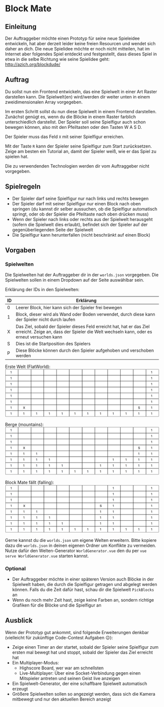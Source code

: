 ﻿# Block Mate

## Einleitung

Der Auftraggeber möchte einen Prototyp für seine neue Spieleidee entwickeln, hat aber derzeit leider keine freien Resourcen und wendet sich daher an dich. Die neue Spielidee möchte er noch nicht mitteilen, hat im Internet aber folgendes Spiel entdeckt und festgestellt, dass dieses Spiel in etwa in die selbe Richtung wie seine Spielidee geht: http://azich.org/blockdude/

## Auftrag

Du sollst nun ein Frontend entwickeln, das eine Spielwelt in einer Art Raster darstellen kann. Die Spielwelt(en) wird/werden dir weiter unten in einem zweidimensionalen Array vorgegeben.

Im ersten Schritt sollst du nun diese Spielwelt in einem Frontend darstellen. Zunächst genügt es, wenn du die Blöcke in einem Raster farblich unterschiedlich darstellst. Der Spieler soll seine Spielfigur auch schon bewegen können, also mit den Pfeiltasten oder den Tasten W A S D.

Der Spieler muss das Feld `X` mit seiner Spielfigur erreichen.

Mit der Taste `R` kann der Spieler seine Spielfigur zum Start zurücksetzen. Zeige am besten ein Tutorial an, damit der Spieler weiß, wie er das Spiel zu spielen hat.

Die zu verwendenden Technologien werden dir vom Auftraggeber nicht vorgegeben.

## Spielregeln

- Der Spieler darf seine Spielfigur nur nach links und rechts bewegen
- Der Spieler darf mit seiner Spielfigur nur einen Block nach oben springen (du kannst dir selber aussuchen, ob die Spielfigur automatisch springt, oder ob der Spieler die Pfeiltaste nach oben drücken muss)
- Wenn der Spieler nach links oder rechts aus der Spielwelt herausgeht (sofern die Spielwelt dies erlaubt), befindet sich der Spieler auf der gegenüberliegenden Seite der Spielwelt
- Die Spielfigur kann herunterfallen (nicht beschränkt auf einen Block)

## Vorgaben

### Spielwelten

Die Spielwelten hat der Auftraggeber dir in der `worlds.json` vorgegeben. Die Spielwelten sollen in einem Dropdown auf der Seite auswählbar sein.

Erklärung der IDs in den Spielwelten:

| ID  | Erklärung                                                                                                                                                         |
| --- | ----------------------------------------------------------------------------------------------------------------------------------------------------------------- |
| 0   | Leerer Block, hier kann sich der Spieler frei bewegen                                                                                                             |
| 1   | Block, dieser wird als Wand oder Boden verwendet, durch diese kann der Spieler nicht durch laufen                                                                 |
| X   | Das Ziel, sobald der Spieler dieses Feld erreicht hat, hat er das Ziel erreicht. Zeige an, dass der Spieler die Welt wechseln kann, oder es erneut versuchen kann |
| S   | Dies ist die Startposition des Spielers                                                                                                                           |
| P   | Diese Blöcke können durch den Spieler aufgehoben und verschoben werden                                                                                            |

Erste Welt (FlatWorld):
![FlatWorld](./flatworld.png)

Berge (mountains):
![Mountains](./mountains.png)

Block Mate fällt (falling):
![Falling](./falling.png)

Gerne kannst du die `worlds.json` um eigene Welten erweitern. Bitte kopiere dazu die `worlds.json` in deinen eigenen Ordner um Konflikte zu vermeiden. Nutze dafür den Welten-Generator `WorldGenerator.vue` den du per `vue serve WorldGenerator.vue` starten kannst.

### Optional

- Der Auftraggeber möchte in einer späteren Version auch Blöcke in der Spielwelt haben, die durch die Spielfigur getragen und abgelegt werden können. Falls du die Zeit dafür hast, schau dir die Spielwelt `PickBlocks` an
- Wenn du noch mehr Zeit hast, zeige keine Farben an, sondern richtige Grafiken für die Blöcke und die Spielfigur an

## Ausblick

Wenn der Prototyp gut ankommt, sind folgende Erweiterungen denkbar (vielleicht für zukünftige Code-Contest Aufgaben 😉):

- Zeige einen Timer an der startet, sobald der Spieler seine Spielfigur zum ersten mal bewegt hat und stoppt, sobald der Spieler das Ziel erreicht hat
- Ein Multiplayer-Modus:
  - Highscore Board, wer war am schnellsten
  - Live-Multiplayer: Über eine Socket-Verbindung gegen einen Mitspieler antreten und seinen Geist live anzeigen
- Ein Spielwelt-Generator, der eine schaffbare Spielwelt automatisch erzeugt
- Größere Spielwelten sollen so angezeigt werden, dass sich die Kamera mitbewegt und nur den aktuellen Bereich anzeigt
